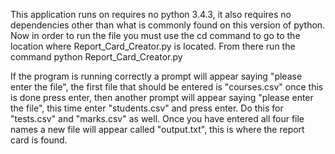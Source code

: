 This application runs on requires no python 3.4.3, it also requires no dependencies other
than what is commonly found on this version of python. Now in order to run the file you must
use the cd command to go to the location where Report_Card_Creator.py is located. From there
run the command python Report_Card_Creator.py

If the program is running correctly a prompt will appear saying "please enter the file",
the first file that should be entered is "courses.csv" once this is done press enter, then
another prompt will appear saying "please enter the file", this time enter "students.csv"
and press enter. Do this for "tests.csv" and "marks.csv" as well. Once you have entered all
four file names a new file will appear called "output.txt", this is where the report card
is found.

